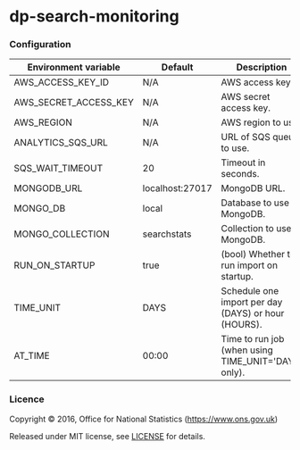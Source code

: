dp-search-monitoring
==================

### Configuration

| Environment variable  | Default          | Description
| --------------------  | ---------------- | -----------------------------------------------------
| AWS_ACCESS_KEY_ID     | N/A              | AWS access key.
| AWS_SECRET_ACCESS_KEY | N/A              | AWS secret access key.
| AWS_REGION            | N/A              | AWS region to use.
| ANALYTICS_SQS_URL     | N/A              | URL of SQS queue to use.
| SQS_WAIT_TIMEOUT      | 20               | Timeout in seconds.
| MONGODB_URL           | localhost:27017  | MongoDB URL.
| MONGO_DB              | local            | Database to use in MongoDB.
| MONGO_COLLECTION      | searchstats      | Collection to use in MongoDB.
| RUN_ON_STARTUP        | true             | (bool) Whether to run import on startup.
| TIME_UNIT             | DAYS             | Schedule one import per day (DAYS) or hour (HOURS).
| AT_TIME               | 00:00            | Time to run job (when using TIME_UNIT='DAYS' only).

### Licence

Copyright ©‎ 2016, Office for National Statistics (https://www.ons.gov.uk)

Released under MIT license, see [LICENSE](LICENSE.md) for details.
